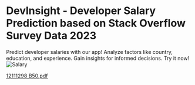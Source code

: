 # DevInsight - Developer Salary Prediction based on Stack Overflow Survey Data 2023
Predict developer salaries with our app! Analyze factors like country, education, and experience. Gain insights for informed decisions. Try it now!
![Salary](https://github.com/Satwik-uppada/Salary-Prediction-Based-On-Stack-Overflow-Developer-Survey-Using-Machine-Learning/assets/92086645/cecd3b44-f163-4943-91f9-95671469b79d)




[12111298 B50.pdf](https://github.com/user-attachments/files/16143893/12111298.B50.pdf)
